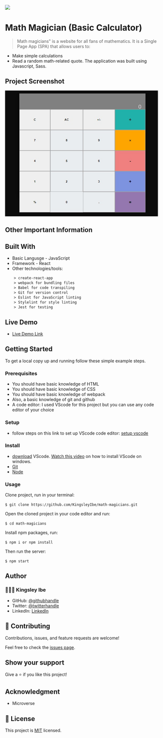 ![](https://img.shields.io/badge/Microverse-blueviolet)

# Math Magician (Basic Calculator)

> Math magicians" is a website for all fans of mathematics. It is a Single Page App (SPA) that allows users to: 
- Make simple calculations
- Read a random math-related quote. 
The application was built using Javascript, Sass.

## Project Screenshot
![screenshot](/src/images/screenShot.jpeg)

## Other Important Information
## Built With

- Basic Langusge - JavaScript 
- Framework - React
- Other technologies/tools: 

``` create-react-app
    > create-react-app
    > webpack for bundling files
    > Babel for code transpiling
    > Git for version control
    > Eslint for JavaScript linting
    > Stylelint for style linting
    > Jest for testing
 ```

## Live Demo

- [Live Demo Link](https://kingsleyibe.github.io/math-magicians/)


## Getting Started

To get a local copy up and running follow these simple example steps.

### Prerequisites
- You should have basic knowledge of HTML
- You should have basic knowledge of CSS
- You should have basic knowledge of webpack
- Also, a basic knowledge of git and github
- A code editor: I used VScode for this project but you can use any code editor of your choice
### Setup
- follow steps on this link to set up VScode code editor: [setup vscode](https://www.freecodecamp.org/news/how-to-set-up-vs-code-for-web-development/)

### Install
- [download](https://code.visualstudio.com/download) VScode.
[Watch this video](https://www.youtube.com/watch?v=MlIzFUI1QGA) on how to install VScode on windows.
- [Git]()
- [Node]()

### Usage

Clone project, run in your terminal:

```$ git clone https://github.com/KingsleyIbe/math-magicians.git ```

Open the cloned project in your code editor and run:

``` $ cd math-magicians ```

 Install npm packages, run:

``` $ npm i or npm install ```

Then run the server:

``` $ npm start ```



## Author

### 👨🏾‍⚕️ Kingsley Ibe

- GitHub: [@githubhandle](https://github.com/kingsleyibe)
- Twitter: [@twitterhandle](https://twitter.com/ibekingsley2)
- LinkedIn: [LinkedIn](https://www.linkedin.com/in/kingsley-ibe-5669a5134)

## 🤝 Contributing

Contributions, issues, and feature requests are welcome!

Feel free to check the [issues page](../../issues/).

## Show your support

Give a ⭐️ if you like this project!

## Acknowledgment 
- Microverse 

## 📝 License

This project is [MIT](./MIT.md) licensed.
